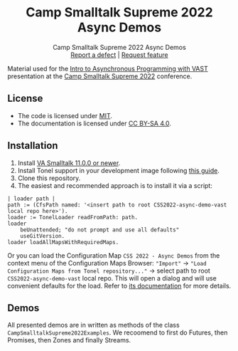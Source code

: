 
<p align="center">
<!---<img src="assets/logos/128x128.png">-->
 <h1 align="center">Camp Smalltalk Supreme 2022 Async Demos</h1>
  <p align="center">
    Camp Smalltalk Supreme 2022 Async Demos
    <!---
    <br>
    <a href="docs/"><strong>Explore the docs »</strong></a>
    <br>
    -->
    <br>
    <a href="https://github.com/instantiations/CSS2022-async-demo-vast/issues/new?labels=Type%3A+Defect">Report a defect</a>
    |
    <a href="https://github.com/instantiations/CSS2022-async-demo-vast/issues/new?labels=Type%3A+Feature">Request feature</a>
  </p>
</p>

Material used for the [Intro to Asynchronous Programming with VAST](https://campsmalltalksupreme.wordpress.com/2020/06/28/daily-events/) presentation at the [Camp Smalltalk Supreme 2022](https://campsmalltalksupreme.wordpress.com/) conference.

## License
- The code is licensed under [MIT](LICENSE).
- The documentation is licensed under [CC BY-SA 4.0](http://creativecommons.org/licenses/by-sa/4.0/).


## Installation

1. Install [VA Smalltalk 11.0.0 or newer](https://www.instantiations.com/products/vasmalltalk/download.html).
2. Install Tonel support in your development image following [this guide](https://github.com/vasmalltalk/tonel-vast#installation).
3. Clone this repository.
4. The easiest and recommended approach is to install it via a script:

```smalltalk
| loader path |
path := (CfsPath named: '<insert path to root CSS2022-async-demo-vast local repo here>').
loader := TonelLoader readFromPath: path.
loader
	beUnattended; "do not prompt and use all defaults"
	useGitVersion.
loader loadAllMapsWithRequiredMaps.
```

Or you can load the Configuration Map `CSS 2022 - Async Demos` from the context menu of the Configuration Maps Browser: `"Import"` -> `"Load Configuration Maps from Tonel repository..."` -> select path to root `CSS2022-async-demo-vast` local repo. This will open a dialog and will use convenient defaults for the load. Refer to [its documentation](https://github.com/instantiations/tonel-vast#using-gui-menus) for more details.



## Demos

All presented demos are in written as methods of the class `CampSmalltalkSupreme2022Examples`. We recoomend to first do Futures, then Promises, then Zones and finally Streams.
